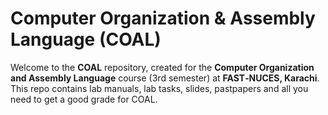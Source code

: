 # Computer Organization & Assembly Language (COAL)

Welcome to the **COAL** repository, created for the **Computer Organization and Assembly Language** course (3rd semester) at **FAST‑NUCES, Karachi**. This repo contains lab manuals, lab tasks, slides, pastpapers and all you need to get a good grade for COAL.
